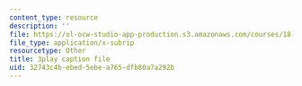 ```yaml
---
content_type: resource
description: ''
file: https://ol-ocw-studio-app-production.s3.amazonaws.com/courses/18-650-statistics-for-applications-fall-2016/32743c4bebed5ebea765dfb80a7a292b_X-ix97pw0xY.vtt
file_type: application/x-subrip
resourcetype: Other
title: 3play caption file
uid: 32743c4b-ebed-5ebe-a765-dfb80a7a292b
---
```

